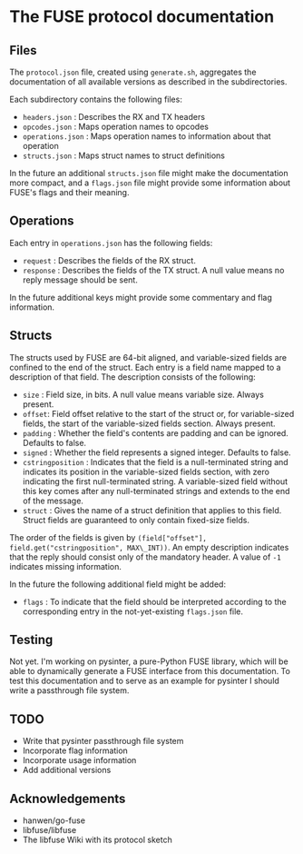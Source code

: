 
# The FUSE protocol documentation

## Files

The `protocol.json` file, created using `generate.sh`, aggregates the documentation of all available versions as described in the subdirectories.

Each subdirectory contains the following files:

- `headers.json` : Describes the RX and TX headers
- `opcodes.json` : Maps operation names to opcodes
- `operations.json` : Maps operation names to information about that operation
- `structs.json` : Maps struct names to struct definitions

In the future an additional `structs.json` file might make the documentation more compact, and a `flags.json` file might provide some information about FUSE's flags and their meaning.

## Operations

Each entry in `operations.json` has the following fields:

- `request` : Describes the fields of the RX struct.
- `response` : Describes the fields of the TX struct. A null value means no reply message should be sent.

In the future additional keys might provide some commentary and flag information.

## Structs

The structs used by FUSE are 64-bit aligned, and variable-sized fields are confined to the end of the struct. Each entry is a field name mapped to a description of that field. The description consists of the following:

- `size` : Field size, in bits. A null value means variable size. Always present.
- `offset`: Field offset relative to the start of the struct or, for variable-sized fields, the start of the variable-sized fields section. Always present.
- `padding` : Whether the field's contents are padding and can be ignored. Defaults to false.
- `signed` : Whether the field represents a signed integer. Defaults to false.
- `cstringposition` : Indicates that the field is a null-terminated string and indicates its position in the variable-sized fields section, with zero indicating the first null-terminated string. A variable-sized field without this key comes after any null-terminated strings and extends to the end of the message.
- `struct` : Gives the name of a struct definition that applies to this field. Struct fields are guaranteed to only contain fixed-size fields.

The order of the fields is given by `(field["offset"], field.get("cstringposition", MAX\_INT))`. An empty description indicates that the reply should consist only of the mandatory header. A value of `-1` indicates missing information.

In the future the following additional field might be added:

- `flags` : To indicate that the field should be interpreted according to the corresponding entry in the not-yet-existing `flags.json` file.

## Testing

Not yet. I'm working on pysinter, a pure-Python FUSE library, which will be able to dynamically generate a FUSE interface from this documentation. To test this documentation and to serve as an example for pysinter I should write a passthrough file system.

## TODO

- Write that pysinter passthrough file system
- Incorporate flag information
- Incorporate usage information
- Add additional versions

## Acknowledgements

- hanwen/go-fuse
- libfuse/libfuse
- The libfuse Wiki with its protocol sketch



